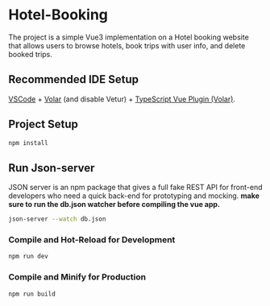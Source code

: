 # Hotel-Booking

The project is a simple Vue3 implementation on a Hotel booking website that allows users to browse hotels, book trips with user info, and delete booked trips.

## Recommended IDE Setup

[VSCode](https://code.visualstudio.com/) + [Volar](https://marketplace.visualstudio.com/items?itemName=Vue.volar) (and disable Vetur) + [TypeScript Vue Plugin (Volar)](https://marketplace.visualstudio.com/items?itemName=Vue.vscode-typescript-vue-plugin).


## Project Setup

```sh
npm install
```
## Run Json-server 
 JSON server is an npm package that gives a full fake REST API for front-end developers who need a quick back-end for prototyping and mocking.
**make sure to run the db.json watcher before compiling the vue app.**


```sh
json-server --watch db.json
```

### Compile and Hot-Reload for Development

```sh
npm run dev
```

### Compile and Minify for Production

```sh
npm run build
```
